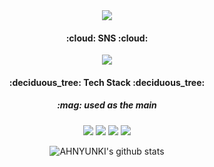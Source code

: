 <div align="center">
  <a href="https://github.com/devxb/gitanimals">
  <img src="https://render.gitanimals.org/farms/AHNYUNKI"/>
</a>
  <h4> :cloud: SNS :cloud: </h4>
   <a href="https://velog.io/@ahnyunki" target="_blank"><img src="https://img.shields.io/badge/blog-000000?style=flat-square&logo=blogger&logoColor=white"/></a>
<h4>:deciduous_tree: Tech Stack :deciduous_tree:</h4>
<h5>:mag: used as the main </h5>
<img src="https://img.shields.io/badge/JAVA-007396?style=for-the-badge&logo=java&logoColor=white"> <img src="https://img.shields.io/badge/MySQL-4479A1?style=for-the-badge&logo=MySQL&logoColor=white"> <img src="https://img.shields.io/badge/Spring-6DB33F?style=for-the-badge&logo=Spring&logoColor=white"> <img src="https://img.shields.io/badge/springsecurity-6DB33F?style=for-the-badge&logo=springsecurity&logoColor=white">

  ![AHNYUNKI's github stats](https://github-readme-stats.vercel.app/api?username=AHNYUNKI&show_icons=true)
</div>
<!--
**AHNYUNKI/AHNYUNKI** is a ✨ _special_ ✨ repository because its `README.md` (this file) appears on your GitHub profile.

Here are some ideas to get you started:

- 🔭 I’m currently working on ...
- 🌱 I’m currently learning ...
- 👯 I’m looking to collaborate on ...
- 🤔 I’m looking for help with ...
- 💬 Ask me about ...
- 📫 How to reach me: ...
- 😄 Pronouns: ...
- ⚡ Fun fact: ...
-->
